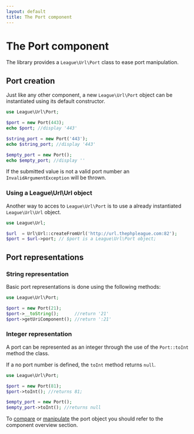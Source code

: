 ```yaml
---
layout: default
title: The Port component
---
```


# The Port component

The library provides a `League\Url\Port` class to ease port manipulation.

## Port creation

Just like any other component, a new `League\Url\Port` object can be instantiated using its default constructor.

~~~php
use League\Url\Port;

$port = new Port(443);
echo $port; //display '443'

$string_port = new Port('443');
echo $string_port; //display '443'

$empty_port = new Port();
echo $empty_port; //display ''
~~~

<p class="message-warning">If the submitted value is not a valid port number an <code>InvalidArgumentException</code> will be thrown.</p>

### Using a League\Url\Url object

Another way to acces to `League\Url\Port` is to use a already instantiated `League\Url\Url` object.

~~~php
use League\Url;

$url  = Url\Url::createFromUrl('http://url.thephpleague.com:82');
$port = $url->port; // $port is a League\Url\Port object;
~~~

## Port representations

### String representation

Basic port representations is done using the following methods:

~~~php
use League\Url\Port;

$port = new Port(21);
$port->__toString();      //return '21'
$port->getUriComponent(); //return ':21'
~~~

### Integer representation

A port can be represented as an integer through the use of the `Port::toInt` method the class.

<p class="message-info">If a no port number is defined, the <code>toInt</code> method returns <code>null</code>.</p>

~~~php
use League\Url\Port;

$port = new Port(81);
$port->toInt(); //returns 81;

$empty_port = new Port();
$empty_port->toInt(); //returns null
~~~

To [compare](/4.0/components/overview/#components-comparison) or [manipulate](/4.0/components/overview/#components-modification) the port object you should refer to the component overview section.